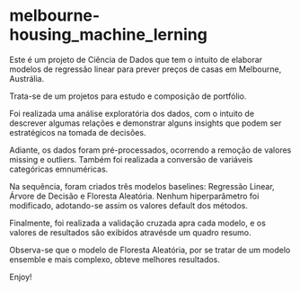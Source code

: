 # melbourne-housing_machine_lerning

Este é um projeto de Ciência de Dados que tem o intuito de elaborar modelos de regressão linear para prever preços de casas em Melbourne, Austrália.

Trata-se de um projetos para estudo e composição de portfólio.

Foi realizada uma análise exploratória dos dados, com o intuito de descrever algumas relações e demonstrar alguns insights que podem ser estratégicos na tomada de decisões.

Adiante, os dados foram pré-processados, ocorrendo a remoção de valores missing e outliers. Também foi realizada a conversão de variáveis categóricas emnuméricas.

Na sequência, foram criados três modelos baselines: Regressão Linear, Árvore de Decisão e Floresta Aleatória. Nenhum hiperparâmetro foi modificado, adotando-se assim os valores default dos métodos.

Finalmente, foi realizada a validação cruzada apra cada modelo, e os valores de resultados são exibidos atravésde um quadro resumo.

Observa-se que o modelo de Floresta Aleatória, por se tratar de um modelo ensemble e mais complexo, obteve melhores resultados.

Enjoy!
